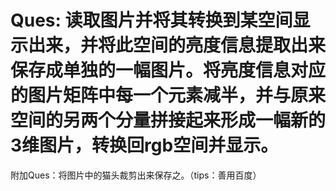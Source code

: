 ﻿# Ques: 读取图片并将其转换到某空间显示出来，并将此空间的亮度信息提取出来保存成单独的一幅图片。将亮度信息对应的图片矩阵中每一个元素减半，并与原来空间的另两个分量拼接起来形成一幅新的3维图片，转换回rgb空间并显示。
附加Ques：将图片中的猫头裁剪出来保存之。（tips：善用百度）
